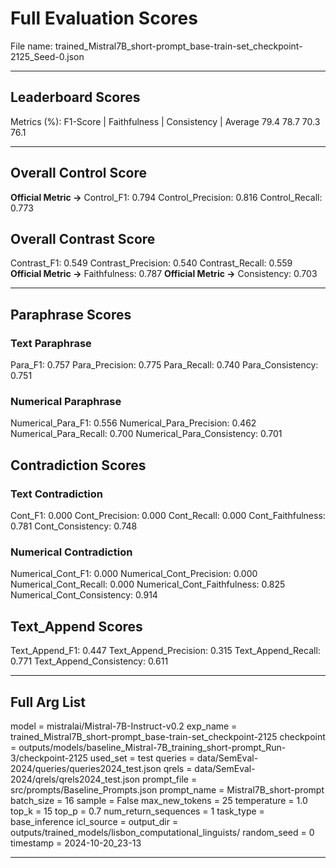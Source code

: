 # Full Evaluation Scores

File name: trained_Mistral7B_short-prompt_base-train-set_checkpoint-2125_Seed-0.json


---

## Leaderboard Scores

Metrics (%): F1-Score | Faithfulness | Consistency | Average
                79.4        78.7          70.3        76.1

---

## Overall Control Score

**Official Metric ->** Control_F1: 0.794
Control_Precision: 0.816
Control_Recall: 0.773

## Overall Contrast Score

Contrast_F1: 0.549
Contrast_Precision: 0.540
Contrast_Recall: 0.559
**Official Metric ->** Faithfulness: 0.787
**Official Metric ->** Consistency: 0.703

---


## Paraphrase Scores


### Text Paraphrase

Para_F1: 0.757
Para_Precision: 0.775
Para_Recall: 0.740
Para_Consistency: 0.751


### Numerical Paraphrase

Numerical_Para_F1: 0.556
Numerical_Para_Precision: 0.462
Numerical_Para_Recall: 0.700
Numerical_Para_Consistency: 0.701


## Contradiction Scores


### Text Contradiction

Cont_F1: 0.000
Cont_Precision: 0.000
Cont_Recall: 0.000
Cont_Faithfulness: 0.781
Cont_Consistency: 0.748


### Numerical Contradiction

Numerical_Cont_F1: 0.000
Numerical_Cont_Precision: 0.000
Numerical_Cont_Recall: 0.000
Numerical_Cont_Faithfulness: 0.825
Numerical_Cont_Consistency: 0.914


## Text_Append Scores

Text_Append_F1: 0.447
Text_Append_Precision: 0.315
Text_Append_Recall: 0.771
Text_Append_Consistency: 0.611

---

## Full Arg List

model = mistralai/Mistral-7B-Instruct-v0.2
exp_name = trained_Mistral7B_short-prompt_base-train-set_checkpoint-2125
checkpoint = outputs/models/baseline_Mistral-7B_training_short-prompt_Run-3/checkpoint-2125
used_set = test
queries = data/SemEval-2024/queries/queries2024_test.json
qrels = data/SemEval-2024/qrels/qrels2024_test.json
prompt_file = src/prompts/Baseline_Prompts.json
prompt_name = Mistral7B_short-prompt
batch_size = 16
sample = False
max_new_tokens = 25
temperature = 1.0
top_k = 15
top_p = 0.7
num_return_sequences = 1
task_type = base_inference
icl_source = 
output_dir = outputs/trained_models/lisbon_computational_linguists/
random_seed = 0
timestamp = 2024-10-20_23-13

---

